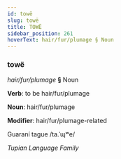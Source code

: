 ```yaml
---
id: towë
slug: towë
title: TOWË
sidebar_position: 261
hoverText: hair/fur/plumage § Noun
---
```


### towë

*hair/fur/plumage* **§** Noun

**Verb**: to be hair/fur/plumage

**Noun**: hair/fur/plumage

**Modifier**: hair/fur/plumage-related

Guaraní tague /ta.ˈɰʷe/

*Tupian Language Family*